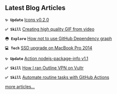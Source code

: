 ## Latest Blog Articles

**`✨ Update`** [Icons v0.2.0](https://codex.so/icons-v0-2-0)

**`✅ Skill`** [Creating high quality GIF from video](https://codex.so/high-quality-gif-from-mp4)

**`😳 Explore`** [How not to use GitHub Dependency graph](https://codex.so/how-not-to-use-deps-graph-github)

**`💻 Tech`** [SSD upgrade on MacBook Pro 2014](https://codex.so/ssd-upgrade-macbook-pro-2014)

**`✨ Update`** [Action nodejs-package-info v1.1](https://codex.so/nodejs-package-info-v1-1)

**`✅ Skill`** [How I ran Outline VPN on Vultr](https://codex.so/outline-vpn)

**`✅ Skill`** [Automate routine tasks with GitHub Actions](https://codex.so/github-actions-intro-en)

[more articles…](https://codex.so/taly)
